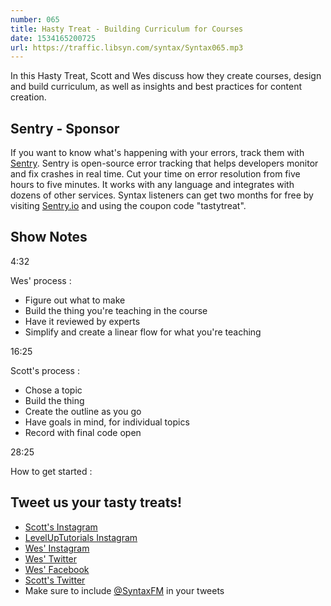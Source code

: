 ```yaml
---
number: 065
title: Hasty Treat - Building Curriculum for Courses
date: 1534165200725
url: https://traffic.libsyn.com/syntax/Syntax065.mp3
---
```


In this Hasty Treat, Scott and Wes discuss how they create courses, design and build curriculum, as well as insights and best practices for content creation.

## Sentry - Sponsor

If you want to know what's happening with your errors, track them with [Sentry](https://sentry.io/). Sentry is open-source error tracking that helps developers monitor and fix crashes in real time. Cut your time on error resolution from five hours to five minutes. It works with any language and integrates with dozens of other services. Syntax listeners can get two months for free by visiting [Sentry.io](https://sentry.io/) and using the coupon code "tastytreat".

## Show Notes

4:32 

Wes' process :

* Figure out what to make
* Build the thing you're teaching in the course
* Have it reviewed by experts
* Simplify and create a linear flow for what you're teaching

16:25 

Scott's process :

* Chose a topic
* Build the thing
* Create the outline as you go
* Have goals in mind, for individual topics
* Record with final code open

28:25 

How to get started :

## Tweet us your tasty treats!

* [Scott's Instagram](https://www.instagram.com/stolinski/)
* [LevelUpTutorials Instagram](https://www.instagram.com/LevelUpTutorials/)
* [Wes' Instagram](https://www.instagram.com/wesbos/)
* [Wes' Twitter](https://twitter.com/wesbos)
* [Wes' Facebook](https://www.facebook.com/wesbos.developer)
* [Scott's Twitter](https://twitter.com/stolinski)
* Make sure to include [@SyntaxFM](https://twitter.com/SyntaxFM) in your tweets